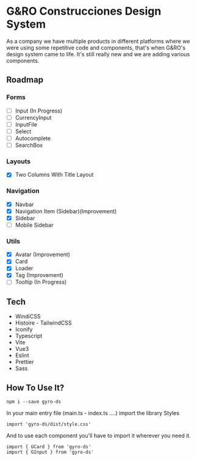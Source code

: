 # G&RO Construcciones Design System

As a company we have multiple products in different platforms where we were using some repetitive code and components, that's when G&RO's design system came to life. It's still really new and we are adding various components.

## Roadmap

### Forms
- [ ] Input (In Progress)
- [ ] CurrencyInput
- [ ] InputFile
- [ ] Select
- [ ] Autocomplete
- [ ] SearchBox

### Layouts
- [x] Two Columns With Title Layout

### Navigation
- [x] Navbar
- [x] Navigation Item (Sidebar)(Improvement)
- [x] Sidebar
- [ ] Mobile Sidebar

### Utils
- [x] Avatar (Improvement)
- [x] Card
- [x] Loader
- [x] Tag (Improvement)
- [ ] Tooltip (In Progress)

## Tech

- WindiCSS
- Histoire - TailwindCSS
- Iconify
- Typescript
- Vite
- Vue3
- Eslint
- Prettier
- Sass

## How To Use It?

```
npm i --save gyro-ds
```

In your main entry file (main.ts - index.ts ....) import the library Styles
```
import 'gyro-ds/dist/style.css'
```

And to use each component you'll have to import it wherever you need it.
```
import { GCard } from 'gyro-ds'
import { GInput } from 'gyro-ds'
``` 
